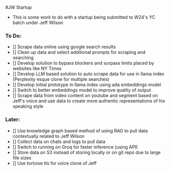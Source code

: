 #JW Startup
- This is some work to do with a startup being submitted to W24's YC batch under Jeff Wilson

### To Do:
- [] Scrape data online using google search results
- [] Clean up data and select additional prompts for scraping and searching
- [] Develop solution to bypass blockers and surpass limits placed by websites like NY Times
- [] Develop LLM based solution to auto scrape data for use in llama index (Perplexity esque clone for multiple searches)
- [] Develop initial prototype in llama index using ada embeddings model
- [] Switch to better embeddings model to improve quality of output
- [] Scrape data from video content on youtube and segment based on Jeff's voice and use data to create more authentic representations of his speaking style

### Later:
- [] Use knowledge graph based method of using RAG to pull data contextually related to Jeff Wilson
- [] Collect data on chats and logs to pull data 
- [] Switch to running on Groq for faster inference (using API)
- [] Store data on S3 instead of storing locally or on git repo due to large file sizes
- [] Use tortoise tts for voice clone of Jeff